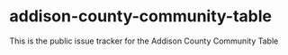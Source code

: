 # addison-county-community-table
This is the public issue tracker for the Addison County Community Table
